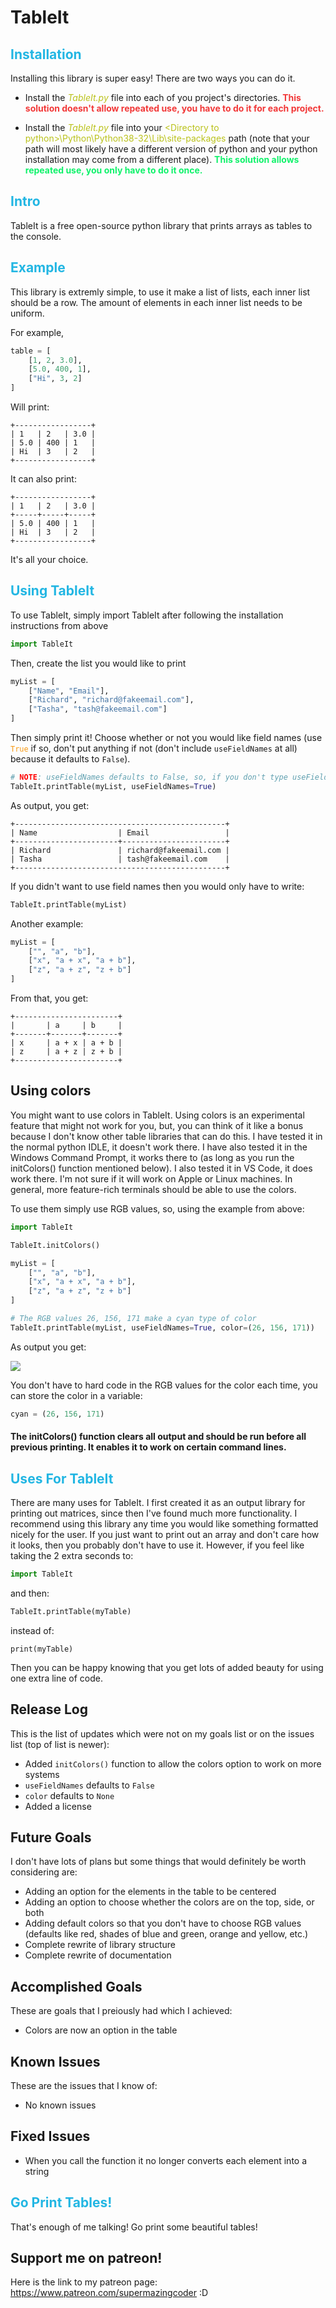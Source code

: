 # TableIt

## <span style="color:#22b6e3">Installation</span>
Installing this library is super easy! There are two ways you can do it.

* Install the _<span style="color:#bac21b">TableIt.py</span>_ file into each of you project's directories. <span style="color:#f23838"> **This solution doesn't allow repeated use, you have to do it for each project.**</span>

* Install the _<span style="color:#bac21b">TableIt.py</span>_ file into your <span style="color:#bac21b">\<Directory to python\>\Python\Python38-32\Lib\site-packages</span> path (note that your path will most likely have a different version of python and your python installation may come from a different place). <span style="color:#0ff26a">**This solution allows repeated use, you only have to do it once.**</span>

## <span style="color:#22b6e3">Intro</span>
TableIt is a free open-source python library that prints arrays as tables to the console.

## <span style="color:#22b6e3">Example</span>
This library is extremly simple, to use it make a list of lists, each inner list should be a row. The amount of elements in each inner list needs to be uniform.

For example,
```python
table = [
    [1, 2, 3.0],
    [5.0, 400, 1],
    ["Hi", 3, 2]
]
```

Will print:
```
+-----------------+
| 1   | 2   | 3.0 |
| 5.0 | 400 | 1   |
| Hi  | 3   | 2   |
+-----------------+
```

It can also print:
```
+-----------------+
| 1   | 2   | 3.0 |
+-----+-----+-----+
| 5.0 | 400 | 1   |
| Hi  | 3   | 2   |
+-----------------+
```

It's all your choice.

## <span style="color:#22b6e3">Using TableIt</span>
To use TableIt, simply import TableIt after following the installation instructions from above
```python
import TableIt
```

Then, create the list you would like to print
```python
myList = [
    ["Name", "Email"],
    ["Richard", "richard@fakeemail.com"],
    ["Tasha", "tash@fakeemail.com"]
]
```

Then simply print it! Choose whether or not you would like field names (use <span style="color:#f79914">`True`</span> if so, don't put anything if not (don't include `useFieldNames` at all) because it defaults to `False`). 

```python
# NOTE: useFieldNames defaults to False, so, if you don't type useFieldNames=True it automatically goes to False
TableIt.printTable(myList, useFieldNames=True)
```

As output, you get:

```
+-----------------------------------------------+
| Name                  | Email                 |
+-----------------------+-----------------------+
| Richard               | richard@fakeemail.com |
| Tasha                 | tash@fakeemail.com    |
+-----------------------------------------------+
```

If you didn't want to use field names then you would only have to write:

```python
TableIt.printTable(myList)
```

Another example:
```python
myList = [
    ["", "a", "b"],
    ["x", "a + x", "a + b"],
    ["z", "a + z", "z + b"]
]
```
From that, you get:
```
+-----------------------+
|       | a     | b     |
+-------+-------+-------+
| x     | a + x | a + b |
| z     | a + z | z + b |
+-----------------------+
```

## Using colors
You might want to use colors in TableIt. Using colors is an experimental feature that might not work for you, but, you can think of it like a bonus because I don't know other table libraries that can do this. I have tested it in the normal python IDLE, it doesn't work there. I have also tested it in the Windows Command Prompt, it works there to (as long as you run the initColors() function mentioned below). I also tested it in VS Code, it does work there. I'm not sure if it will work on Apple or Linux machines. In general, more feature-rich terminals should be able to use the colors.

To use them simply use RGB values, so, using the example from above:
```python
import TableIt

TableIt.initColors()

myList = [
    ["", "a", "b"],
    ["x", "a + x", "a + b"],
    ["z", "a + z", "z + b"]
]

# The RGB values 26, 156, 171 make a cyan type of color
TableIt.printTable(myList, useFieldNames=True, color=(26, 156, 171))
```

As output you get:

![](ImagesInREADME/TableIt_Colors.png)

You don't have to hard code in the RGB values for the color each time, you can store the color in a variable:
```python
cyan = (26, 156, 171)
```

#### The initColors() function clears all output and should be run before all previous printing. It enables it to work on certain command lines.

## <span style="color:#22b6e3">Uses For TableIt</span>
There are many uses for TableIt. I first created it as an output library for printing out matrices, since then I've found much more functionality. I recommend using this library any time you would like something formatted nicely for the user. If you just want to print out an array and don't care how it looks, then you probably don't have to use it. However, if you feel like taking the 2 extra seconds to:
```python
import TableIt
```
and then:
```python
TableIt.printTable(myTable)
```
instead of:
```
print(myTable)
```

Then you can be happy knowing that you get lots of added beauty for using one extra line of code.

## Release Log
This is the list of updates which were not on my goals list or on the issues list (top of list is newer):
* Added `initColors()` function to allow the colors option to work on more systems
* `useFieldNames` defaults to `False`
* `color` defaults to `None`
* Added a license

## Future Goals
I don't have lots of plans but some things that would definitely be worth considering are:
* Adding an option for the elements in the table to be centered
* Adding an option to choose whether the colors are on the top, side, or both
* Adding default colors so that you don't have to choose RGB values (defaults like red, shades of blue and green, orange and yellow, etc.)
* Complete rewrite of library structure
* Complete rewrite of documentation

## Accomplished Goals
These are goals that I preiously had which I achieved:
* Colors are now an option in the table

## Known Issues
These are the issues that I know of:
* No known issues

## Fixed Issues
* When you call the function it no longer converts each element into a string 


## <span style="color:#22b6e3">Go Print Tables!</span>
That's enough of me talking! Go print some beautiful tables!

## Support me on patreon!
Here is the link to my patreon page: https://www.patreon.com/supermazingcoder :D
